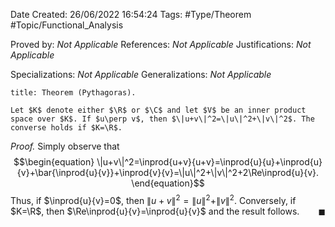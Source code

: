 <div class="topSpace"></div>

Date Created: 26/06/2022 16:54:24
Tags: #Type/Theorem #Topic/Functional_Analysis 

Proved by: <i>Not Applicable</i>
References: <i>Not Applicable</i>
Justifications: <i>Not Applicable</i>

Specializations: <i>Not Applicable</i>
Generalizations: <i>Not Applicable</i>

``` ad-Theorem
title: Theorem (Pythagoras).

Let $K$ denote either $\R$ or $\C$ and let $V$ be an inner product space over $K$. If $u\perp v$, then $\|u+v\|^2=\|u\|^2+\|v\|^2$. The converse holds if $K=\R$.

```

<i>Proof.</i> Simply observe that
$$\begin{equation}
    \|u+v\|^2=\inprod{u+v}{u+v}=\inprod{u}{u}+\inprod{u}{v}+\bar{\inprod{u}{v}}+\inprod{v}{v}=\|u\|^2+\|v\|^2+2\Re\inprod{u}{v}.
\end{equation}$$
Thus, if $\inprod{u}{v}=0$, then $\|u+v\|^2=\|u\|^2+\|v\|^2$. Conversely, if $K=\R$, then $\Re\inprod{u}{v}=\inprod{u}{v}$ and the result follows.<span style="float:right;">$\blacksquare$</span>
